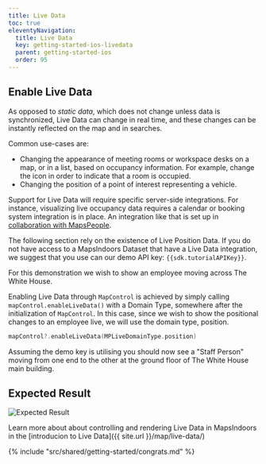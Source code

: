 ```yaml
---
title: Live Data
toc: true
eleventyNavigation:
  title: Live Data
  key: getting-started-ios-livedata
  parent: getting-started-ios
  order: 95
---
```


## Enable Live Data

As opposed to *static data*, which does not change unless data is synchronized, Live Data can change in real time, and these changes can be instantly reflected on the map and in searches.

Common use-cases are:

* Changing the appearance of meeting rooms or workspace desks on a map, or in a list, based on occupancy information. For example, change the icon in order to indicate that a room is occupied.
* Changing the position of a point of interest representing a vehicle.

Support for Live Data will require specific server-side integrations. For instance, visualizing live occupancy data requires a calendar or booking system integration is in place. An integration like that is set up in [collaboration with MapsPeople](https://www.mapspeople.com/mapsindoors-integrations/).

The following section rely on the existence of Live Position Data. If you do not have access to a MapsIndoors Dataset that have a Live Data integration, we suggest that you use can our demo API key: `{{sdk.tutorialAPIKey}}`.

For this demonstration we wish to show an employee moving across The White House.

Enabling Live Data through `MapControl` is achieved by simply calling `mapControl.enableLiveData()` with a Domain Type, somewhere after the initialization of `MapControl`. In this case, since we wish to show the positional changes to an employee live, we will use the domain type, position.

```swift
mapControl?.enableLiveData(MPLiveDomainType.position)
```

Assuming the demo key is utilising you should now see a "Staff Person" moving from one end to the other at the ground floor of The White House main building.

## Expected Result

![Expected Result](/assets/ios/getting-started/er_live-data.gif)

Learn more about about controlling and rendering Live Data in MapsIndoors in the [introducion to Live Data]({{ site.url }}/map/live-data/)

<!-- Congrats -->
{% include "src/shared/getting-started/congrats.md" %}
